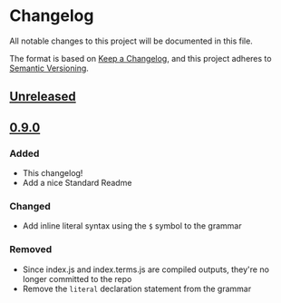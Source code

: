 # Changelog

All notable changes to this project will be documented in this file.

The format is based on [Keep a Changelog](https://keepachangelog.com/en/1.0.0/), and this project adheres to [Semantic Versioning](https://semver.org/spec/v2.0.0.html).

## [Unreleased]

## [0.9.0]

### Added

- This changelog!
- Add a nice Standard Readme

### Changed

- Add inline literal syntax using the `$` symbol to the grammar

### Removed

- Since index.js and index.terms.js are compiled outputs, they're no longer committed to the repo
- Remove the `literal` declaration statement from the grammar

[unreleased]: https://github.com/underlay/lezer-tasl/compare/v0.9.0...HEAD
[0.9.0]: https://github.com/underlay/lezer-tasl/compare/v0.9.0
